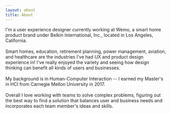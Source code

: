 ```yaml
---
layout: about
title: About
---
```


I'm a user experience designer currently working at Wemo, a smart home product brand under Belkin International, Inc., located in Los Angeles, California.  
<br>
Smart homes, education, retirement planning, power management, aviation, and healthcare are the industries I've had UX and product design experience in! I've really enjoyed the variety and seeing how design thinking can benefit all kinds of users and businesses.   
<br>
My background is in Human-Computer Interaction -- I earned my Master's in HCI from Carnegie Mellon University in 2017.   
<br>
Overall I love working with teams to solve complex problems, figuring out the best way to find a solution that balances user and business needs and incorporates each team member's ideas and skills.
